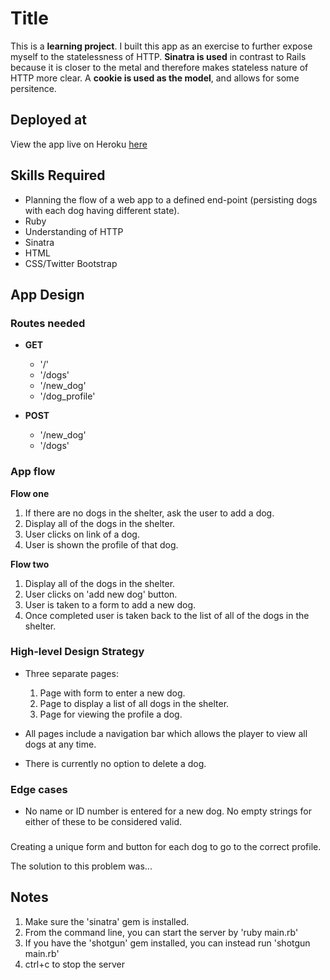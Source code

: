 # Title

This is a **learning project**. I built this app as an exercise to further expose myself to the statelessness of HTTP. **Sinatra is used** in contrast to Rails because it is closer to the metal and therefore makes stateless nature of HTTP more clear. A **cookie is used as the model**, and allows for some persitence.

## Deployed at

View the app live on Heroku [here](/)

## Skills Required

- Planning the flow of a web app to a defined end-point (persisting dogs with each dog having different state).
- Ruby
- Understanding of HTTP
- Sinatra
- HTML
- CSS/Twitter Bootstrap

## App Design

### Routes needed

- **GET**
  - '/'
  - '/dogs'
  - '/new_dog'
  - '/dog_profile'

- **POST**
  - '/new_dog'
  - '/dogs'

### App flow

**Flow one**

1. If there are no dogs in the shelter, ask the user to add a dog.
2. Display all of the dogs in the shelter.
3. User clicks on link of a dog.
4. User is shown the profile of that dog.

**Flow two**

1. Display all of the dogs in the shelter.
2. User clicks on 'add new dog' button.
3. User is taken to a form to add a new dog.
4. Once completed user is taken back to the list of all of the dogs in the shelter.

### High-level Design Strategy

- Three separate pages:
  1. Page with form to enter a new dog.
  2. Page to display a list of all dogs in the shelter.
  3. Page for viewing the profile a dog.

- All pages include a navigation bar which allows the player to view all dogs at any time.

- There is currently no option to delete a dog.

### Edge cases

- No name or ID number is entered for a new dog. No empty strings for either of these to be considered valid.

###

Creating a unique form and button for each dog to go to the correct profile.

The solution to this problem was...

## Notes

  1. Make sure the 'sinatra' gem is installed.
  2. From the command line, you can start the server by 'ruby main.rb'
  3. If you have the 'shotgun' gem installed, you can instead run 'shotgun main.rb'
  4. ctrl+c to stop the server
